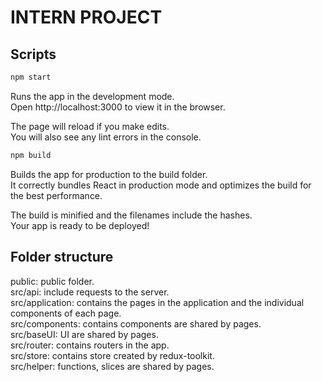 # INTERN PROJECT

## Scripts

```sh
npm start
```

Runs the app in the development mode.\
Open http://localhost:3000 to view it in the browser.

The page will reload if you make edits.\
You will also see any lint errors in the console.

```sh
npm build
```

Builds the app for production to the build folder.\
It correctly bundles React in production mode and optimizes the build for the best performance.

The build is minified and the filenames include the hashes.\
Your app is ready to be deployed!

## Folder structure

public: public folder.\
src/api: include requests to the server.\
src/application: contains the pages in the application and the individual components of each page.\
src/components: contains components are shared by pages.\
src/baseUI: UI are shared by pages.\
src/router: contains routers in the app.\
src/store: contains store created by redux-toolkit.\
src/helper: functions, slices are shared by pages.
